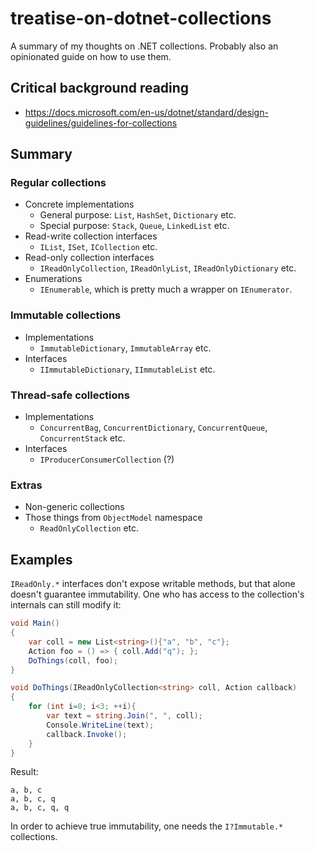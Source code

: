 # treatise-on-dotnet-collections
A summary of my thoughts on .NET collections. Probably also an opinionated guide on how to use them.

## Critical background reading
- https://docs.microsoft.com/en-us/dotnet/standard/design-guidelines/guidelines-for-collections

## Summary

### Regular collections
- Concrete implementations
  - General purpose: `List`, `HashSet`, `Dictionary` etc.
  - Special purpose: `Stack`, `Queue`, `LinkedList` etc.
- Read-write collection interfaces
  - `IList`, `ISet`, `ICollection` etc.
- Read-only collection interfaces
  - `IReadOnlyCollection`, `IReadOnlyList`, `IReadOnlyDictionary` etc.
- Enumerations
  - `IEnumerable`, which is pretty much a wrapper on `IEnumerator`.

### Immutable collections
- Implementations
  - `ImmutableDictionary`, `ImmutableArray` etc.
- Interfaces
  - `IImmutableDictionary`, `IImmutableList` etc.

### Thread-safe collections
- Implementations
  - `ConcurrentBag`, `ConcurrentDictionary`, `ConcurrentQueue`, `ConcurrentStack` etc.
- Interfaces
  - `IProducerConsumerCollection` (?)

### Extras
- Non-generic collections
- Those things from `ObjectModel` namespace
  - `ReadOnlyCollection` etc.

## Examples

`IReadOnly.*` interfaces don't expose writable methods, but that alone doesn't guarantee immutability. One who has access to the collection's internals can still modify it:

```c#
void Main()
{
	var coll = new List<string>(){"a", "b", "c"};
	Action foo = () => { coll.Add("q"); };
	DoThings(coll, foo);
}

void DoThings(IReadOnlyCollection<string> coll, Action callback)
{
	for (int i=0; i<3; ++i){
		var text = string.Join(", ", coll);
		Console.WriteLine(text);
		callback.Invoke();
	}
}
```

Result:
```
a, b, c
a, b, c, q
a, b, c, q, q
```

In order to achieve true immutability, one needs the `I?Immutable.*` collections.


